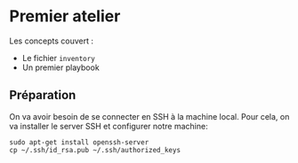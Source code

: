# Premier atelier

Les concepts couvert :

* Le fichier `inventory`
* Un premier playbook


## Préparation

On va avoir besoin de se connecter en SSH à la machine local.
Pour cela, on va installer le server SSH et configurer notre machine:

```
sudo apt-get install openssh-server
cp ~/.ssh/id_rsa.pub ~/.ssh/authorized_keys
```
